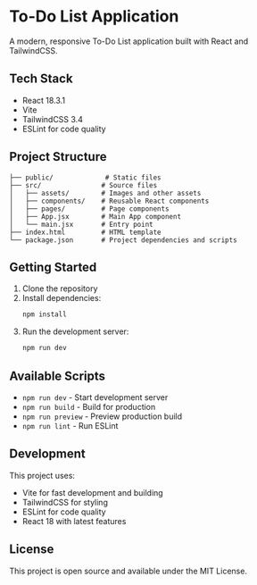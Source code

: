 # To-Do List Application

A modern, responsive To-Do List application built with React and TailwindCSS.

## Tech Stack

- React 18.3.1
- Vite
- TailwindCSS 3.4
- ESLint for code quality

## Project Structure

```
├── public/             # Static files
├── src/               # Source files
│   ├── assets/        # Images and other assets
│   ├── components/    # Reusable React components
│   ├── pages/         # Page components
│   ├── App.jsx        # Main App component
│   └── main.jsx       # Entry point
├── index.html         # HTML template
└── package.json       # Project dependencies and scripts
```

## Getting Started

1. Clone the repository
2. Install dependencies:
   ```bash
   npm install
   ```
3. Run the development server:
   ```bash
   npm run dev
   ```

## Available Scripts

- `npm run dev` - Start development server
- `npm run build` - Build for production
- `npm run preview` - Preview production build
- `npm run lint` - Run ESLint

## Development

This project uses:
- Vite for fast development and building
- TailwindCSS for styling
- ESLint for code quality
- React 18 with latest features

## License

This project is open source and available under the MIT License.